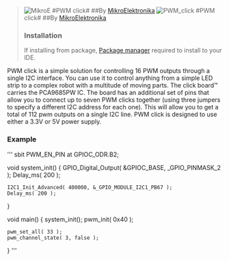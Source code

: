 > ![MikroE](http://www.mikroe.com/img/designs/beta/logo_small.png)
> #PWM click#
> ##By [MikroElektronika](http://www.mikroe.com)
> ![PWM_click](http://www.mikroe.com/img/news/2015/03/pwm_click_banner_news.png)
> #PWM click#
> ##By [MikroElektronika](http://www.mikroe.com)
> ### Installation
> If installing from package, [Package manager](http://www.mikroe.com/package-manager/) required to install to your IDE.

PWM click is a simple solution for controlling 16 PWM outputs through a single I2C interface. 
You can use it to control anything from a simple LED strip to a complex robot with a multitude of moving parts. 
The click board™ carries the PCA9685PW IC. The board has an additional set of pins that allow you to connect 
up to seven PWM clicks together (using three jumpers to specify a different I2C address for each one). 
This will allow you to get a total of 112 pwm outputs on a single I2C line. 
PWM click is designed to use either a 3.3V or 5V power supply.

### Example
'''
sbit PWM_EN_PIN at GPIOC_ODR.B2;

void system_init()
{
    GPIO_Digital_Output( &GPIOC_BASE, _GPIO_PINMASK_2 );
    Delay_ms( 200 );
    
    I2C1_Init_Advanced( 400000, &_GPIO_MODULE_I2C1_PB67 );
    Delay_ms( 200 );
}

void main() 
{
    system_init();
    pwm_init( 0x40 );
    
    pwm_set_all( 33 );
    pwm_channel_state( 3, false );
}
'''
